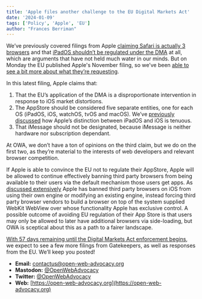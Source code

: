 ```yaml
---
title: 'Apple files another challenge to the EU Digital Markets Act'
date: '2024-01-09'
tags: ['Policy', 'Apple', 'EU']
author: "Frances Berriman"
---
```



We’ve previously covered filings from Apple [claiming Safari is actually 3 browsers](https://www.macrumors.com/2023/11/04/apple-argued-safari-is-three-different-browsers) and that [iPadOS shouldn’t be regulated under the DMA](https://open-web-advocacy.org/blog/owa-eu-dma-submission-apple-ipados/) at all, which are arguments that have not held much water in our minds. But on Monday the EU published Apple's November filing, so we’ve been [able to see a bit more about what they’re requesting](https://eur-lex.europa.eu/legal-content/EN/TXT/?uri=OJ:C_202400563). 

In this latest filing, Apple claims that:

1. That the EU’s application of the DMA is a disproportionate intervention in response to iOS market distortions. 
2. The AppStore should be considered five separate entities, one for each OS (iPadOS, iOS, watchOS, tvOS and macOS). We’ve [previously discussed](https://open-web-advocacy.org/blog/owa-eu-dma-submission-apple-ipados/) how Apple’s distinction between iPadOS and iOS is tenuous.
3. That iMessage should not be designated, because iMessage is neither hardware nor subscription dependant.

At OWA, we don’t have a ton of opinions on the third claim, but we do on the first two, as they’re material to the interests of web developers and relevant browser competition.

If Apple is able to convince the EU not to regulate their AppStore, Apple will be allowed to continue effectively banning third party browsers from being available to their users via the default mechanism those users get apps. As [discussed extensively](https://open-web-advocacy.org/walled-gardens-report/#apple-has-effectively-banned-all-third-party-browsers) Apple has banned third party browsers on iOS from using their own engine or modifying an existing engine, instead forcing third party browser vendors to build a browser on top of the system supplied WebKit WebView over whose functionality Apple has exclusive control. A possible outcome of avoiding EU regulation of their App Store is that users may only be allowed to later have additional browsers via side-loading, but OWA is sceptical about this as a path to a fairer landscape.

[With 57 days remaining until the Digital Markets Act enforcement begins](https://digital-markets-act.ec.europa.eu/about-dma_en), we expect to see a few more filings from Gatekeepers, as well as responses from the EU. We’ll keep you posted!



- **Email:**        [contactus@open-web-advocacy.org](mailto:contactus@open-web-advocacy.org)
- **Mastodon:**      [@OpenWebAdvocacy](https://mastodon.social/@owa)
- **Twitter:**      [@OpenWebAdvocacy](https://twitter.com/OpenWebAdvocacy)
- **Web:**         [https://open-web-advocacy.org](https://open-web-advocacy.org)
